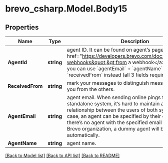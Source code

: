 # brevo_csharp.Model.Body15
## Properties

Name | Type | Description | Notes
------------ | ------------- | ------------- | -------------
**AgentId** | **string** | agent ID. It can be found on agent’s page or received &lt;a href&#x3D;&quot;https://developers.brevo.com/docs/conversations-webhooks&quot;&gt;from a webhook&lt;/a&gt;. Alternatively, you can use &#x60;agentEmail&#x60; + &#x60;agentName&#x60; + &#x60;receivedFrom&#x60; instead (all 3 fields required). | [optional] 
**ReceivedFrom** | **string** | mark your messages to distinguish messages created by you from the others. | [optional] 
**AgentEmail** | **string** | agent email. When sending online pings from a standalone system, it’s hard to maintain a 1-to-1 relationship between the users of both systems. In this case, an agent can be specified by their email address. If there’s no agent with the specified email address in your Brevo organization, a dummy agent will be created automatically. | [optional] 
**AgentName** | **string** | agent name. | [optional] 

[[Back to Model list]](../README.md#documentation-for-models) [[Back to API list]](../README.md#documentation-for-api-endpoints) [[Back to README]](../README.md)

